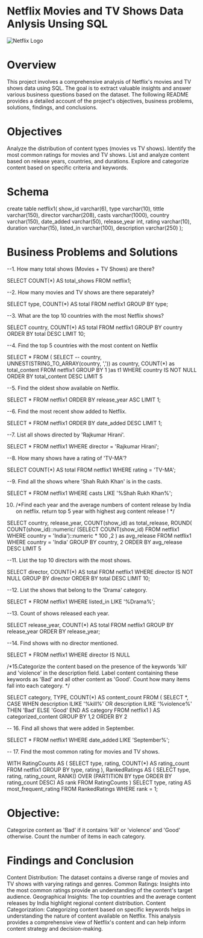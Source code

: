 # Netflix Movies and TV Shows Data Anlysis Unsing SQL 
![Netflix Logo](https://github.com/132006-bhumi/netflix_sql_project/blob/main/download%20(3).jpeg)
# Overview
This project involves a comprehensive analysis of Netflix's movies and TV shows data using SQL. The goal is to extract valuable insights and answer various business questions based on the dataset. The following README provides a detailed account of the project's objectives, business problems, solutions, findings, and conclusions.
# Objectives
Analyze the distribution of content types (movies vs TV shows).
Identify the most common ratings for movies and TV shows.
List and analyze content based on release years, countries, and durations.
Explore and categorize content based on specific criteria and keywords.
# Schema
create table netflix1(
show_id varchar(6),
type  varchar(10),
tittle varchar(150),
director varchar(208),
casts  varchar(1000),
country varchar(150),
date_added varchar(50),
release_year  int,
rating varchar(10),
duration varchar(15),
listed_in varchar(100),
description varchar(250)
);
# Business Problems and Solutions
--1. How many total shows (Movies + TV Shows) are there?

 SELECT COUNT(*) AS total_shows FROM netflix1;

--2. How many movies and TV shows are there separately?

 SELECT type, COUNT(*) AS total FROM netflix1 GROUP BY type;

--3. What are the top 10 countries with the most Netflix shows?

 SELECT country, COUNT(*) AS total FROM netflix1 
GROUP BY country ORDER BY total DESC LIMIT 10;

--4. Find the top 5 countries with the most content on Netflix

SELECT * 
FROM
(
	SELECT 
		-- country,
		UNNEST(STRING_TO_ARRAY(country, ',')) as country,
		COUNT(*) as total_content
	FROM netflix1
	GROUP BY 1
)as t1
WHERE country IS NOT NULL
ORDER BY total_content DESC
LIMIT 5

--5. Find the oldest show available on Netflix.

 SELECT * FROM netflix1 ORDER BY release_year ASC LIMIT 1;

--6. Find the most recent show added to Netflix.

SELECT * FROM netflix1 ORDER BY date_added DESC LIMIT 1;

--7. List all shows directed by 'Rajkumar Hirani'.

 SELECT * FROM netflix1 WHERE director = 'Rajkumar Hirani';

--8. How many shows have a rating of 'TV-MA'?

 SELECT COUNT(*) AS total FROM netflix1 WHERE rating = 'TV-MA';

--9. Find all the shows where 'Shah Rukh Khan' is in the casts.

 SELECT * FROM netflix1 WHERE casts LIKE '%Shah Rukh Khan%';

10. /*Find each year and the average numbers of content release by India on netflix. 
    return top 5 year with highest avg content release !
    */

SELECT 
	country,
	release_year,
	COUNT(show_id) as total_release,
	ROUND(
		COUNT(show_id)::numeric/
								(SELECT COUNT(show_id) FROM netflix1 WHERE country = 'India')::numeric * 100 
		,2
		)
		as avg_release
FROM netflix1
WHERE country = 'India' 
GROUP BY country, 2
ORDER BY avg_release DESC 
LIMIT 5

--11. List the top 10 directors with the most shows.

 SELECT director, COUNT(*) AS total FROM netflix1 
WHERE director IS NOT NULL 
GROUP BY director ORDER BY total DESC LIMIT 10;

--12. List the shows that belong to the 'Drama' category.

 SELECT * FROM netflix1 WHERE listed_in LIKE '%Drama%';

--13. Count of shows released each year.

 SELECT release_year, COUNT(*) AS total FROM netflix1 
GROUP BY release_year ORDER BY release_year;

--14. Find shows with no director mentioned.

 SELECT * FROM netflix1 WHERE director IS NULL

/*15.Categorize the content based on the presence of the keywords 'kill' and 'violence' in 
the description field. Label content containing these keywords as 'Bad' and all other 
content as 'Good'. Count how many items fall into each category.
*/


SELECT 
    category,
	TYPE,
    COUNT(*) AS content_count
FROM (
    SELECT 
		*,
        CASE 
            WHEN description ILIKE '%kill%' OR description ILIKE '%violence%' THEN 'Bad'
            ELSE 'Good'
        END AS category
    FROM netflix1
) AS categorized_content
GROUP BY 1,2
ORDER BY 2

-- 16. Find all shows that were added in September.

SELECT * FROM netflix1 WHERE date_added LIKE 'September%';

-- 17. Find the most common rating for movies and TV shows.

WITH RatingCounts AS (
    SELECT 
        type,
        rating,
        COUNT(*) AS rating_count
    FROM netflix1
    GROUP BY type, rating
),
RankedRatings AS (
    SELECT 
        type,
        rating,
        rating_count,
        RANK() OVER (PARTITION BY type ORDER BY rating_count DESC) AS rank
    FROM RatingCounts
)
SELECT 
    type,
    rating AS most_frequent_rating
FROM RankedRatings
WHERE rank = 1;

# Objective:
Categorize content as 'Bad' if it contains 'kill' or 'violence' and 'Good' otherwise. Count the number of items in each category.

# Findings and Conclusion
Content Distribution: The dataset contains a diverse range of movies and TV shows with varying ratings and genres.
Common Ratings: Insights into the most common ratings provide an understanding of the content's target audience.
Geographical Insights: The top countries and the average content releases by India highlight regional content distribution.
Content Categorization: Categorizing content based on specific keywords helps in understanding the nature of content available on Netflix.
This analysis provides a comprehensive view of Netflix's content and can help inform content strategy and decision-making.

